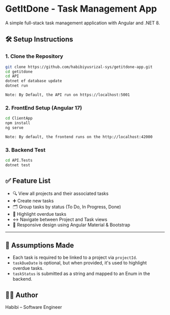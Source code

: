 # GetItDone - Task Management App

A simple full-stack task management application with Angular and .NET 8.

## 🛠 Setup Instructions

### 1. Clone the Repository
```bash
git clone https://github.com/habibiyusrizal-sys/getitdone-app.git
cd getitdone
cd API
dotnet ef database update
dotnet run

Note: By Default, the API run on https://localhost:5001

```
### 2. FrontEnd Setup (Angular 17)
```bash
cd ClientApp
npm install
ng serve

Note: By default, the frontend runs on the http://localhost:42000
```
### 3. Backend Test
```bash
cd API.Tests
dotnet test
```
## ✅ Feature List

- 🔍 View all projects and their associated tasks
- ➕ Create new tasks
- 🗂 Group tasks by status (To Do, In Progress, Done)
- 📆 Highlight overdue tasks
- ↔️ Navigate between Project and Task views
- 📱 Responsive design using Angular Material & Bootstrap

---

## 🧠 Assumptions Made

- Each task is required to be linked to a project via `projectId`.
- `taskDueDate` is optional, but when provided, it's used to highlight overdue tasks.
- `taskStatus` is submitted as a string and mapped to an Enum in the backend.

## 👨‍💼 Author
Habibi – Software Engineer


